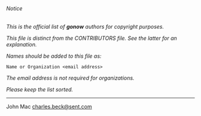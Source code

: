 ###### Notice

*This is the official list of ***gonow*** authors for copyright
purposes.*

*This file is distinct from the CONTRIBUTORS file. See the latter for an
explanation.*

*Names should be added to this file as:*

	Name or Organization <email address>

*The email address is not required for organizations.*

*Please keep the list sorted.*

* * *

John Mac <charles.beck@sent.com>

